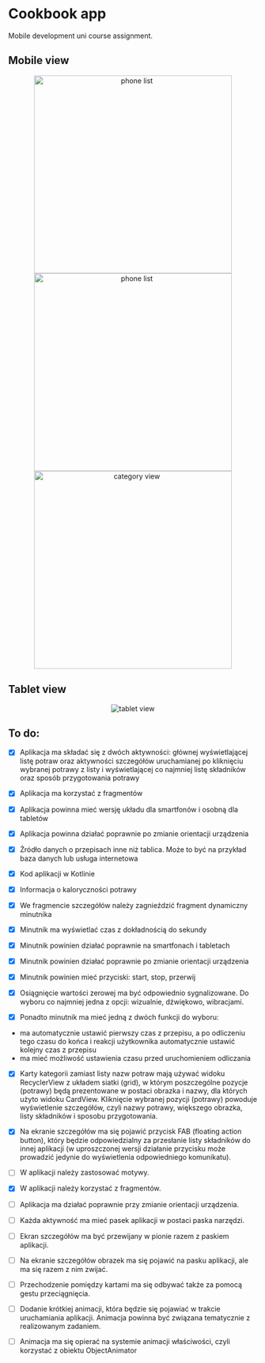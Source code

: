 # Cookbook app
Mobile development uni course assignment.

## Mobile view

<div style="text-align: center;">
<img src="./res/phone_list.png" alt="phone list" style="width:400px"><img src="./res/phone_recipe_detail.png" alt="phone list" style="width:400px">
</div>

<div style="text-align: center;">
<img src="./res/category_view.png" alt="category view" style="width:400px;">
</div>

## Tablet view
<div style="text-align: center;">
<img src="./res/tablet_recipe_horizontal.png" alt="tablet view">
</div>

## To do:
- [x] Aplikacja ma składać się z dwóch aktywności: głównej wyświetlającej listę potraw oraz aktywności szczegółów uruchamianej po kliknięciu wybranej potrawy z listy i wyświetlającej co najmniej listę składników oraz sposób przygotowania potrawy

- [x] Aplikacja ma korzystać z fragmentów

- [x] Aplikacja powinna mieć wersję układu dla smartfonów i osobną dla tabletów

- [x] Aplikacja powinna działać poprawnie po zmianie orientacji urządzenia

- [x] Źródło danych o przepisach inne niż tablica. Może to być na przykład baza danych lub usługa internetowa

- [x] Kod aplikacji w Kotlinie

- [x] Informacja o kaloryczności potrawy

- [x] We fragmencie szczegółów należy zagnieździć fragment dynamiczny minutnika

- [x] Minutnik ma wyświetlać czas z dokładnością do sekundy

- [x] Minutnik powinien działać poprawnie na smartfonach i tabletach

- [x] Minutnik powinien działać poprawnie po zmianie orientacji urządzenia

- [x] Minutnik powinien mieć przyciski: start, stop, przerwij

- [x] Osiągnięcie wartości zerowej ma być odpowiednio sygnalizowane. Do wyboru co najmniej jedna z opcji: wizualnie, dźwiękowo, wibracjami.

- [x] Ponadto minutnik ma mieć jedną z dwóch funkcji do wyboru:
- ma automatycznie ustawić pierwszy czas z przepisu, a po odliczeniu tego czasu do końca i reakcji użytkownika automatycznie ustawić kolejny czas z przepisu
- ma mieć możliwość ustawienia czasu przed uruchomieniem odliczania

- [x] Karty kategorii zamiast listy nazw potraw mają używać widoku RecyclerView z układem siatki (grid), w którym poszczególne pozycje (potrawy) będą prezentowane w postaci obrazka i nazwy, dla których użyto widoku CardView. Kliknięcie wybranej pozycji (potrawy) powoduje wyświetlenie szczegółów, czyli nazwy potrawy, większego obrazka, listy składników i sposobu przygotowania.

- [x] Na ekranie szczegółów ma się pojawić przycisk FAB (floating action button), który będzie odpowiedzialny za przesłanie listy składników do innej aplikacji (w uproszczonej wersji działanie przycisku może prowadzić jedynie do wyświetlenia odpowiedniego komunikatu).

- [ ] W aplikacji należy zastosować motywy.

- [x] W aplikacji należy korzystać z fragmentów.

- [ ] Aplikacja ma działać poprawnie przy zmianie orientacji urządzenia.

- [ ] Każda aktywność ma mieć pasek aplikacji w postaci paska narzędzi.

- [ ] Ekran szczegółów ma być przewijany w pionie razem z paskiem aplikacji.

- [ ] Na ekranie szczegółów obrazek ma się pojawić na pasku aplikacji, ale ma się razem z nim zwijać.

- [ ] Przechodzenie pomiędzy kartami ma się odbywać także za pomocą gestu przeciągnięcia.

- [ ] Dodanie krótkiej animacji, która będzie się pojawiać w trakcie uruchamiania aplikacji. Animacja powinna być związana tematycznie z realizowanym zadaniem.

- [ ] Animacja ma się opierać na systemie animacji właściwości, czyli korzystać z obiektu ObjectAnimator

